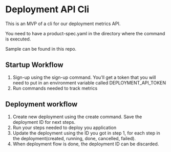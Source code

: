 # Deployment API Cli
This is an MVP of a cli for our deployment metrics API. 

You need to have a product-spec.yaml in the directory where the command is executed. 

Sample can be found in this repo. 

## Startup Workflow

1. Sign-up using the sign-up command. You'll get a token that you will need to put in an environment variable called DEPLOYMENT_API_TOKEN
2. Run commands needed to track metrics

## Deployment workflow

1. Create new deployment using the create command. Save the deployment ID for next steps. 
2. Run your steps needed to deploy you application
3. Update the deployment using the ID you got in step 1, for each step in the deployment(created, running, done, cancelled, failed).
4. When deployment flow is done, the deployment ID can be discarded. 

  
